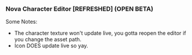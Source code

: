### Nova Character Editor [REFRESHED] (OPEN BETA)

Some Notes: 
  - The character texture won't update live, you gotta reopen the editor if you change the asset path.
  - Icon DOES update live so yay.
